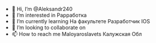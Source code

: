 - 👋 Hi, I’m @Aleksandr240
- 👀 I’m interested in Рарработка
- 🌱 I’m currently learning На факультете Разработчик IOS 
- 💞️ I’m looking to collaborate on 
- 📫 How to reach me Maloyaroslavets Калужская Обл

<!---
Aleksandr240/Aleksandr240 is a ✨ special ✨ repository because its `README.md` (this file) appears on your GitHub profile.
You can click the Preview link to take a look at your changes.
--->
